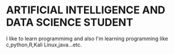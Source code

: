 

# ARTIFICIAL INTELLIGENCE AND DATA SCIENCE STUDENT 
I like to learn programmimg and also I'm learning programming like c,python,R,Kali Linux,java...etc. 
